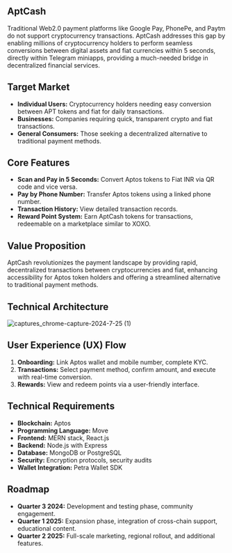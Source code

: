 ## AptCash

Traditional Web2.0 payment platforms like Google Pay, PhonePe, and Paytm do not support cryptocurrency transactions. AptCash addresses this gap by enabling millions of cryptocurrency holders to perform seamless conversions between digital assets and fiat currencies within 5 seconds, directly within Telegram miniapps, providing a much-needed bridge in decentralized financial services.

## Target Market
- **Individual Users:** Cryptocurrency holders needing easy conversion between APT tokens and fiat for daily transactions.
- **Businesses:** Companies requiring quick, transparent crypto and fiat transactions.
- **General Consumers:** Those seeking a decentralized alternative to traditional payment methods.

## Core Features
- **Scan and Pay in 5 Seconds:** Convert Aptos tokens to Fiat INR via QR code and vice versa.
- **Pay by Phone Number:** Transfer Aptos tokens using a linked phone number.
- **Transaction History:** View detailed transaction records.
- **Reward Point System:** Earn AptCash tokens for transactions, redeemable on a marketplace similar to XOXO.

## Value Proposition
AptCash revolutionizes the payment landscape by providing rapid, decentralized transactions between cryptocurrencies and fiat, enhancing accessibility for Aptos token holders and offering a streamlined alternative to traditional payment methods.

## Technical Architecture
![captures_chrome-capture-2024-7-25 (1)](https://github.com/user-attachments/assets/3ade19bc-48ea-47c9-8087-2c18d8562a44)

## User Experience (UX) Flow
1. **Onboarding:** Link Aptos wallet and mobile number, complete KYC.
2. **Transactions:** Select payment method, confirm amount, and execute with real-time conversion.
3. **Rewards:** View and redeem points via a user-friendly interface.

## Technical Requirements
- **Blockchain:** Aptos
- **Programming Language:** Move
- **Frontend:** MERN stack, React.js
- **Backend:** Node.js with Express
- **Database:** MongoDB or PostgreSQL
- **Security:** Encryption protocols, security audits
- **Wallet Integration:** Petra Wallet SDK

## Roadmap
- **Quarter 3 2024:** Development and testing phase, community engagement.
- **Quarter 1 2025:** Expansion phase, integration of cross-chain support, educational content.
- **Quarter 2 2025:** Full-scale marketing, regional rollout, and additional features.
